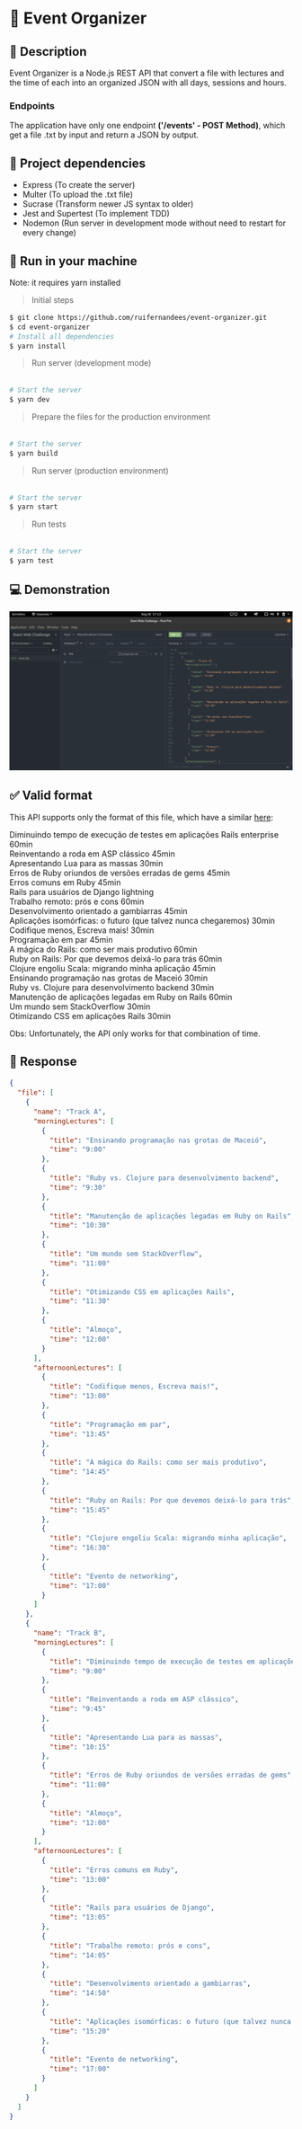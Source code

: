 # 📅 Event Organizer 



## 📝 Description
Event Organizer is a Node.js REST API that convert a file with lectures and the time of each into an organized JSON with all days, sessions and hours.

### Endpoints
The application have only one endpoint __('/events' - POST Method)__, which get a file .txt by input and return a JSON by output.

## 🔗 Project dependencies
- Express (To create the server)
- Multer (To upload the .txt file)
- Sucrase (Transform newer JS syntax to older)
- Jest and Supertest (To implement TDD)
- Nodemon (Run server in development mode without need to restart for every change)

## 🚀 Run in your machine

Note: it requires yarn installed 

> Initial steps
```bash
$ git clone https://github.com/ruifernandees/event-organizer.git
$ cd event-organizer
# Install all dependencies
$ yarn install
```

> Run server (development mode)
```bash

# Start the server
$ yarn dev

```

> Prepare the files for the production environment
```bash

# Start the server
$ yarn build

```

> Run server (production environment)
```bash

# Start the server
$ yarn start

```

> Run tests
```bash

# Start the server
$ yarn test

```

## 💻 Demonstration
<img src="prints/insomnia.png" />

## ✅ Valid format
This API supports only the format of this file, which have a similar <a target="_blank" href="https://github.com/ruifernandees/event-organizer/blob/master/__test__/attach/proposals.txt">here</a>:

Diminuindo tempo de execução de testes em aplicações Rails enterprise 60min<br>
Reinventando a roda em ASP clássico 45min<br>
Apresentando Lua para as massas 30min<br>
Erros de Ruby oriundos de versões erradas de gems 45min<br>
Erros comuns em Ruby 45min<br>
Rails para usuários de Django lightning<br>
Trabalho remoto: prós e cons 60min<br>
Desenvolvimento orientado a gambiarras 45min<br>
Aplicações isomórficas: o futuro (que talvez nunca chegaremos) 30min<br>
Codifique menos, Escreva mais! 30min<br>
Programação em par 45min<br>
A mágica do Rails: como ser mais produtivo 60min<br>
Ruby on Rails: Por que devemos deixá-lo para trás 60min<br>
Clojure engoliu Scala: migrando minha aplicação 45min<br>
Ensinando programação nas grotas de Maceió 30min<br>
Ruby vs. Clojure para desenvolvimento backend 30min<br>
Manutenção de aplicações legadas em Ruby on Rails 60min<br>
Um mundo sem StackOverflow 30min<br>
Otimizando CSS em aplicações Rails 30min

Obs: Unfortunately, the API only works for that combination of time.

## 🔄 Response
```json
{
  "file": [
    {
      "name": "Track A",
      "morningLectures": [
        {
          "title": "Ensinando programação nas grotas de Maceió",
          "time": "9:00"
        },
        {
          "title": "Ruby vs. Clojure para desenvolvimento backend",
          "time": "9:30"
        },
        {
          "title": "Manutenção de aplicações legadas em Ruby on Rails",
          "time": "10:30"
        },
        {
          "title": "Um mundo sem StackOverflow",
          "time": "11:00"
        },
        {
          "title": "Otimizando CSS em aplicações Rails",
          "time": "11:30"
        },
        {
          "title": "Almoço",
          "time": "12:00"
        }
      ],
      "afternoonLectures": [
        {
          "title": "Codifique menos, Escreva mais!",
          "time": "13:00"
        },
        {
          "title": "Programação em par",
          "time": "13:45"
        },
        {
          "title": "A mágica do Rails: como ser mais produtivo",
          "time": "14:45"
        },
        {
          "title": "Ruby on Rails: Por que devemos deixá-lo para trás",
          "time": "15:45"
        },
        {
          "title": "Clojure engoliu Scala: migrando minha aplicação",
          "time": "16:30"
        },
        {
          "title": "Evento de networking",
          "time": "17:00"
        }
      ]
    },
    {
      "name": "Track B",
      "morningLectures": [
        {
          "title": "Diminuindo tempo de execução de testes em aplicações Rails enterprise",
          "time": "9:00"
        },
        {
          "title": "Reinventando a roda em ASP clássico",
          "time": "9:45"
        },
        {
          "title": "Apresentando Lua para as massas",
          "time": "10:15"
        },
        {
          "title": "Erros de Ruby oriundos de versões erradas de gems",
          "time": "11:00"
        },
        {
          "title": "Almoço",
          "time": "12:00"
        }
      ],
      "afternoonLectures": [
        {
          "title": "Erros comuns em Ruby",
          "time": "13:00"
        },
        {
          "title": "Rails para usuários de Django",
          "time": "13:05"
        },
        {
          "title": "Trabalho remoto: prós e cons",
          "time": "14:05"
        },
        {
          "title": "Desenvolvimento orientado a gambiarras",
          "time": "14:50"
        },
        {
          "title": "Aplicações isomórficas: o futuro (que talvez nunca chegaremos)",
          "time": "15:20"
        },
        {
          "title": "Evento de networking",
          "time": "17:00"
        }
      ]
    }
  ]
}
```